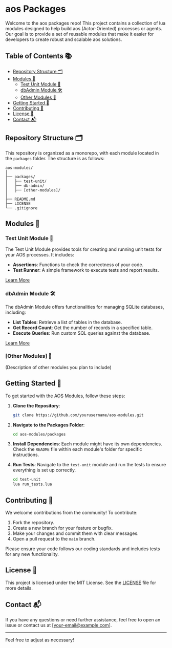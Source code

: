 # aos Packages 

Welcome to the aos packages repo! This project contains a collection of lua modules designed to help build aos (Actor-Oriented) processes or agents. Our goal is to provide a set of reusable modules that make it easier for developers to create robust and scalable aos solutions.

## Table of Contents 📚

- [Repository Structure 🗂️](#repository-structure)
- [Modules 🧩](#modules)
  - [Test Unit Module 🧪](#test-unit-module)
  - [dbAdmin Module 🛠️](#dbadmin-module)
  - [Other Modules 🔧](#other-modules)
- [Getting Started 🚀](#getting-started)
- [Contributing 🤝](#contributing)
- [License 📄](#license)
- [Contact 📬](#contact)

## Repository Structure 🗂️

This repository is organized as a monorepo, with each module located in the `packages` folder. The structure is as follows:

```
aos-modules/
│
├── packages/
│   ├── test-unit/
│   ├── db-admin/
│   ├── [other-modules]/
│
├── README.md
├── LICENSE
└── .gitignore
```

## Modules 🧩

### Test Unit Module 🧪

The Test Unit Module provides tools for creating and running unit tests for your AOS processes. It includes:

- **Assertions**: Functions to check the correctness of your code.
- **Test Runner**: A simple framework to execute tests and report results.

[Learn More](packages/test-unit)

### dbAdmin Module 🛠️

The dbAdmin Module offers functionalities for managing SQLite databases, including:

- **List Tables**: Retrieve a list of tables in the database.
- **Get Record Count**: Get the number of records in a specified table.
- **Execute Queries**: Run custom SQL queries against the database.

[Learn More](packages/db-admin)


### [Other Modules] 🔧

(Description of other modules you plan to include)

## Getting Started 🚀

To get started with the AOS Modules, follow these steps:

1. **Clone the Repository**:
    ```sh
    git clone https://github.com/yourusername/aos-modules.git
    ```

2. **Navigate to the Packages Folder**:
    ```sh
    cd aos-modules/packages
    ```

3. **Install Dependencies**:
    Each module might have its own dependencies. Check the `README` file within each module's folder for specific instructions.

4. **Run Tests**:
    Navigate to the `test-unit` module and run the tests to ensure everything is set up correctly.
    ```sh
    cd test-unit
    lua run_tests.lua
    ```

## Contributing 🤝

We welcome contributions from the community! To contribute:

1. Fork the repository.
2. Create a new branch for your feature or bugfix.
3. Make your changes and commit them with clear messages.
4. Open a pull request to the `main` branch.

Please ensure your code follows our coding standards and includes tests for any new functionality.

## License 📄

This project is licensed under the MIT License. See the [LICENSE](LICENSE) file for more details.

## Contact 📬

If you have any questions or need further assistance, feel free to open an issue or contact us at [your-email@example.com].

---

Feel free to adjust as necessary!